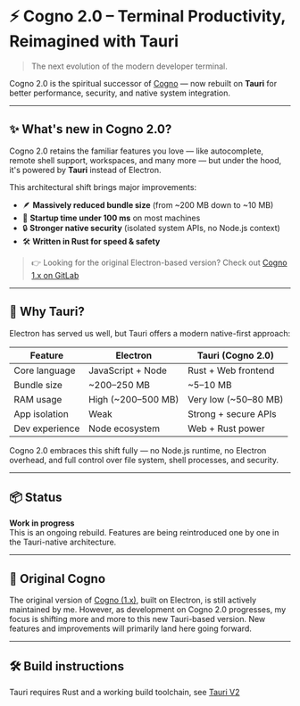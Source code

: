 # ⚡ Cogno 2.0 – Terminal Productivity, Reimagined with Tauri

> The next evolution of the modern developer terminal.

Cogno 2.0 is the spiritual successor of [Cogno](https://gitlab.com/cogno-rockers/cogno) — now rebuilt on **Tauri** for better performance, security, and native system integration.

---

## ✨ What's new in Cogno 2.0?

Cogno 2.0 retains the familiar features you love — like autocomplete, remote shell support, workspaces, and many more — but under the hood, it's powered by **Tauri** instead of Electron.

This architectural shift brings major improvements:

- 🪶 **Massively reduced bundle size** (from ~200 MB down to ~10 MB)
- 🚀 **Startup time under 100 ms** on most machines
- 🔒 **Stronger native security** (isolated system APIs, no Node.js context)
- 🛠️ **Written in Rust for speed & safety**

> 👉 Looking for the original Electron-based version? Check out [Cogno 1.x on GitLab](https://gitlab.com/cogno-rockers/cogno)

---

## 🧠 Why Tauri?

Electron has served us well, but Tauri offers a modern native-first approach:

| Feature           | Electron           | Tauri (Cogno 2.0)      |
|-------------------|--------------------|-------------------------|
| Core language     | JavaScript + Node  | Rust + Web frontend     |
| Bundle size       | ~200–250 MB        | ~5–10 MB                |
| RAM usage         | High (~200–500 MB) | Very low (~50–80 MB)    |
| App isolation     | Weak               | Strong + secure APIs    |
| Dev experience    | Node ecosystem     | Web + Rust power        |

Cogno 2.0 embraces this shift fully — no Node.js runtime, no Electron overhead, and full control over file system, shell processes, and security.

---

## 📦 Status

**Work in progress**  
This is an ongoing rebuild. Features are being reintroduced one by one in the Tauri-native architecture.

---

## 🔗 Original Cogno

The original version of [Cogno (1.x)]((https://gitlab.com/cogno-rockers/cogno)), built on Electron, is still actively maintained by me.
However, as development on Cogno 2.0 progresses, my focus is shifting more and more to this new Tauri-based version.
New features and improvements will primarily land here going forward.

---

## 🛠️ Build instructions

Tauri requires Rust and a working build toolchain, see [Tauri V2](https://v2.tauri.app/)
